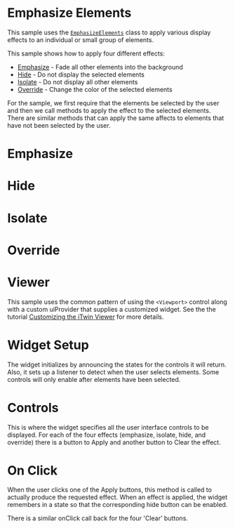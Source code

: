 # Emphasize Elements

This sample uses the [`EmphasizeElements`](https://www.itwinjs.org/reference/core-frontend/rendering/emphasizeelements/) class to apply various display effects to an individual or small group of elements.

This sample shows how to apply four different effects:

- [Emphasize](/?step=EMPHASIZE) \- Fade all other elements into the background
- [Hide](/?step=HIDE) \- Do not display the selected elements
- [Isolate](/?step=ISOLATE) \- Do not display all other elements
- [Override](/?step=OVERRIDE) \- Change the color of the selected elements

For the sample, we first require that the elements be selected by the user and then we call methods to apply the effect to the selected elements.  There are similar methods that can apply the same affects to elements that have not been selected by the user.

[_metadata_:annotation]:- "API"

# Emphasize
[_metadata_:minor]:- "true"
[_metadata_:annotation]:- "EMPHASIZE"

# Hide
[_metadata_:minor]:- "true"
[_metadata_:annotation]:- "HIDE"

# Isolate
[_metadata_:minor]:- "true"
[_metadata_:annotation]:- "ISOLATE"

# Override
[_metadata_:minor]:- "true"
[_metadata_:annotation]:- "OVERRIDE"

# Viewer

This sample uses the common pattern of using the `<Viewport>` control along with a custom uiProvider that supplies a customized widget.  See the the tutorial [Customizing the iTwin Viewer](https://developer.bentley.com/tutorials/itwin-viewer-hello-world/#your-first-ui-widget) for more details.

[_metadata_:annotation]:- "VIEWER"

# Widget Setup

The widget initializes by announcing the states for the controls it will return.  Also, it sets up a listener to detect when the user selects elements.  Some controls will only enable after elements have been selected.

[_metadata_:annotation]:- "WIDGET_SETUP"

# Controls

This is where the widget specifies all the user interface controls to be displayed.  For each of the four effects (emphasize, isolate, hide, and override) there is a button to Apply and another button to Clear the effect.

[_metadata_:annotation]:- "CONTROLS"

# On Click

When the user clicks one of the Apply buttons, this method is called to actually produce the requested effect.  When an effect is applied, the widget remembers in a state so that the corresponding hide button can be enabled.

There is a similar onClick call back for the four 'Clear' buttons.

[_metadata_:annotation]:- "ON_CLICK_ACTION"
